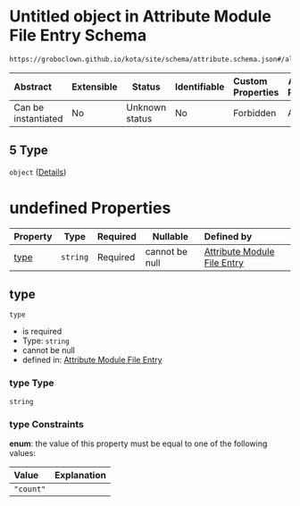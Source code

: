 # Untitled object in Attribute Module File Entry Schema

```txt
https://groboclown.github.io/kota/site/schema/attribute.schema.json#/allOf/1/oneOf/5
```




| Abstract            | Extensible | Status         | Identifiable | Custom Properties | Additional Properties | Access Restrictions | Defined In                                                                                       |
| :------------------ | ---------- | -------------- | ------------ | :---------------- | --------------------- | ------------------- | ------------------------------------------------------------------------------------------------ |
| Can be instantiated | No         | Unknown status | No           | Forbidden         | Allowed               | none                | [attribute.schema.json\*](../../../../docs/bin/out/attribute.schema.json "open original schema") |

## 5 Type

`object` ([Details](attribute-allof-1-oneof-5.md))

# undefined Properties

| Property      | Type     | Required | Nullable       | Defined by                                                                                                                                                                              |
| :------------ | -------- | -------- | -------------- | :-------------------------------------------------------------------------------------------------------------------------------------------------------------------------------------- |
| [type](#type) | `string` | Required | cannot be null | [Attribute Module File Entry](attribute-allof-1-oneof-5-properties-type.md "https&#x3A;//groboclown.github.io/kota/site/schema/attribute.schema.json#/allOf/1/oneOf/5/properties/type") |

## type




`type`

-   is required
-   Type: `string`
-   cannot be null
-   defined in: [Attribute Module File Entry](attribute-allof-1-oneof-5-properties-type.md "https&#x3A;//groboclown.github.io/kota/site/schema/attribute.schema.json#/allOf/1/oneOf/5/properties/type")

### type Type

`string`

### type Constraints

**enum**: the value of this property must be equal to one of the following values:

| Value     | Explanation |
| :-------- | ----------- |
| `"count"` |             |
